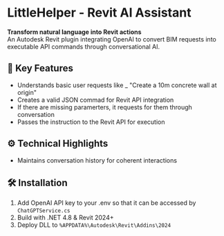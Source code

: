 # LittleHelper - Revit AI Assistant

**Transform natural language into Revit actions**  
An Autodesk Revit plugin integrating OpenAI to convert BIM requests into executable API commands through conversational AI.

## 🚀 Key Features
- Understands basic user requests like _ "Create a 10m concrete wall at origin"
- Creates a valid JSON commad for Revit API integration
- If there are missing paramerters, it requests for them through conversation
- Passes the instruction to the Revit API for execution

## ⚙️ Technical Highlights
- Maintains conversation history for coherent interactions

## 🛠️ Installation
1. Add OpenAI API key to your .env so that it can be accessed by `ChatGPTService.cs`
2. Build with .NET 4.8 & Revit 2024+
3. Deploy DLL to `%APPDATA%\Autodesk\Revit\Addins\2024`
